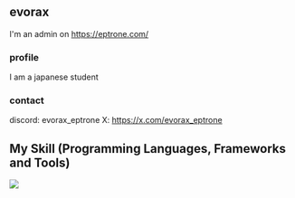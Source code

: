 ## evorax

I'm an admin on https://eptrone.com/

### profile

I am a japanese student

### contact

discord: evorax_eptrone
X: https://x.com/evorax_eptrone

## My Skill (Programming Languages, Frameworks and Tools)

<img src="https://skillicons.dev/icons?i=python,golang,zig,javascript,rust,nextjs,svelte,react,astro,vue" /> <br /><br />

<!--
**evorax/evorax** is a ✨ _special_ ✨ repository because its `README.md` (this file) appears on your GitHub profile.

Here are some ideas to get you started:

- 🔭 I’m currently working on ...
- 🌱 I’m currently learning ...
- 👯 I’m looking to collaborate on ...
- 🤔 I’m looking for help with ...
- 💬 Ask me about ...
- 📫 How to reach me: ...
- 😄 Pronouns: ...
- ⚡ Fun fact: ...
-->
